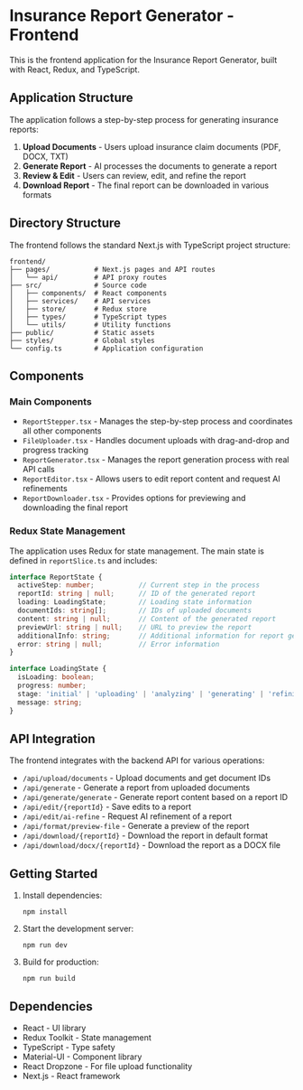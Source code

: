 # Insurance Report Generator - Frontend

This is the frontend application for the Insurance Report Generator, built with React, Redux, and TypeScript.

## Application Structure

The application follows a step-by-step process for generating insurance reports:

1. **Upload Documents** - Users upload insurance claim documents (PDF, DOCX, TXT)
2. **Generate Report** - AI processes the documents to generate a report
3. **Review & Edit** - Users can review, edit, and refine the report
4. **Download Report** - The final report can be downloaded in various formats

## Directory Structure

The frontend follows the standard Next.js with TypeScript project structure:

```
frontend/
├── pages/           # Next.js pages and API routes
│   └── api/         # API proxy routes
├── src/             # Source code
│   ├── components/  # React components
│   ├── services/    # API services
│   ├── store/       # Redux store
│   ├── types/       # TypeScript types
│   └── utils/       # Utility functions
├── public/          # Static assets
├── styles/          # Global styles
└── config.ts        # Application configuration
```

## Components

### Main Components

- `ReportStepper.tsx` - Manages the step-by-step process and coordinates all other components
- `FileUploader.tsx` - Handles document uploads with drag-and-drop and progress tracking
- `ReportGenerator.tsx` - Manages the report generation process with real API calls
- `ReportEditor.tsx` - Allows users to edit report content and request AI refinements
- `ReportDownloader.tsx` - Provides options for previewing and downloading the final report

### Redux State Management

The application uses Redux for state management. The main state is defined in `reportSlice.ts` and includes:

```typescript
interface ReportState {
  activeStep: number;           // Current step in the process
  reportId: string | null;      // ID of the generated report
  loading: LoadingState;        // Loading state information
  documentIds: string[];        // IDs of uploaded documents
  content: string | null;       // Content of the generated report
  previewUrl: string | null;    // URL to preview the report
  additionalInfo: string;       // Additional information for report generation
  error: string | null;         // Error information
}

interface LoadingState {
  isLoading: boolean;
  progress: number;
  stage: 'initial' | 'uploading' | 'analyzing' | 'generating' | 'refining' | 'preview' | 'downloading' | 'formatting' | 'saving' | 'complete' | 'error';
  message: string;
}
```

## API Integration

The frontend integrates with the backend API for various operations:

- `/api/upload/documents` - Upload documents and get document IDs
- `/api/generate` - Generate a report from uploaded documents
- `/api/generate/generate` - Generate report content based on a report ID
- `/api/edit/{reportId}` - Save edits to a report
- `/api/edit/ai-refine` - Request AI refinement of a report
- `/api/format/preview-file` - Generate a preview of the report
- `/api/download/{reportId}` - Download the report in default format
- `/api/download/docx/{reportId}` - Download the report as a DOCX file

## Getting Started

1. Install dependencies:
   ```
   npm install
   ```

2. Start the development server:
   ```
   npm run dev
   ```

3. Build for production:
   ```
   npm run build
   ```

## Dependencies

- React - UI library
- Redux Toolkit - State management
- TypeScript - Type safety
- Material-UI - Component library
- React Dropzone - For file upload functionality
- Next.js - React framework
